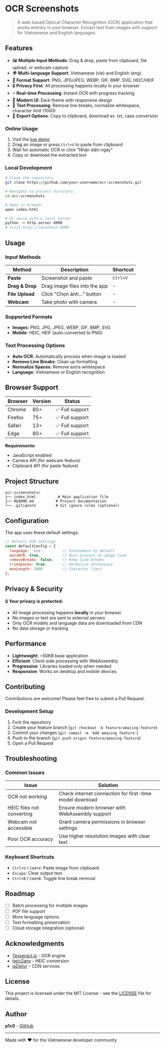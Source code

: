 # OCR Screenshots

> A web-based Optical Character Recognition (OCR) application that works entirely in your browser. Extract text from images with support for Vietnamese and English languages.


## Features

- 🖼️ **Multiple Input Methods**: Drag & drop, paste from clipboard, file upload, or webcam capture
- 🌍 **Multi-language Support**: Vietnamese (vie) and English (eng)
- 📱 **Format Support**: PNG, JPG/JPEG, WEBP, GIF, BMP, SVG, HEIC/HEIF
- 🔒 **Privacy First**: All processing happens locally in your browser
- ⚡ **Real-time Processing**: Instant OCR with progress tracking
- 🎨 **Modern UI**: Dark theme with responsive design
- 📝 **Text Processing**: Remove line breaks, normalize whitespace, character limit (1000)
- 💾 **Export Options**: Copy to clipboard, download as .txt, case conversion


### Online Usage

1. Visit the [live demo](https://your-username.github.io/ocr-screenshots)
2. Drag an image or press `Ctrl+V` to paste from clipboard
3. Wait for automatic OCR or click "Nhận diện ngay"
4. Copy or download the extracted text

### Local Development

```bash
# Clone the repository
git clone https://github.com/your-username/ocr-screenshots.git

# Navigate to project directory
cd ocr-screenshots

# Open in browser
open index.html

# Or serve with a local server
python -m http.server 8000
# Visit http://localhost:8000
```

## Usage

### Input Methods

| Method | Description | Shortcut |
|--------|-------------|----------|
| **Paste** | Screenshot and paste | `Ctrl+V` |
| **Drag & Drop** | Drag image files into the app | - |
| **File Upload** | Click "Chọn ảnh..." button | - |
| **Webcam** | Take photo with camera | - |

### Supported Formats

- **Images**: PNG, JPG, JPEG, WEBP, GIF, BMP, SVG
- **Mobile**: HEIC, HEIF (auto-converted to PNG)

### Text Processing Options

- **Auto OCR**: Automatically process when image is loaded
- **Remove Line Breaks**: Clean up formatting
- **Normalize Spaces**: Remove extra whitespace
- **Language**: Vietnamese or English recognition


## Browser Support

| Browser | Version | Status |
|---------|---------|--------|
| Chrome | 80+ | ✅ Full support |
| Firefox | 75+ | ✅ Full support |
| Safari | 13+ | ✅ Full support |
| Edge | 80+ | ✅ Full support |

**Requirements:**
- JavaScript enabled
- Camera API (for webcam feature)
- Clipboard API (for paste feature)

## Project Structure

```
ocr-screenshots/
├── index.html          # Main application file
├── README.md          # Project documentation
└── .gitignore         # Git ignore rules (optional)
```

## Configuration

The app uses these default settings:

```javascript
// Default OCR settings
const defaultConfig = {
  language: 'vie',        // Vietnamese by default
  autoOCR: true,          // Auto-process on image load
  removeBreaks: false,    // Keep line breaks
  trimSpaces: true,       // Normalize whitespace
  maxLength: 1000         // Character limit
};
```

## Privacy & Security

🔒 **Your privacy is protected:**

- All image processing happens **locally** in your browser
- No images or text are sent to external servers
- Only OCR models and language data are downloaded from CDN
- No data storage or tracking

## Performance

- **Lightweight**: ~50KB base application
- **Efficient**: Client-side processing with WebAssembly
- **Progressive**: Libraries loaded only when needed
- **Responsive**: Works on desktop and mobile devices

## Contributing

Contributions are welcome! Please feel free to submit a Pull Request.

### Development Setup

1. Fork the repository
2. Create your feature branch (`git checkout -b feature/amazing-feature`)
3. Commit your changes (`git commit -m 'Add amazing feature'`)
4. Push to the branch (`git push origin feature/amazing-feature`)
5. Open a Pull Request

## Troubleshooting

### Common Issues

| Issue | Solution |
|-------|----------|
| OCR not working | Check internet connection for first-time model download |
| HEIC files not converting | Ensure modern browser with WebAssembly support |
| Webcam not accessible | Grant camera permissions in browser settings |
| Poor OCR accuracy | Use higher resolution images with clear text |

### Keyboard Shortcuts

- `Ctrl+V` / `Cmd+V`: Paste image from clipboard
- `Escape`: Clear output text
- `Ctrl+B` / `Cmd+B`: Toggle line break removal

## Roadmap

- [ ] Batch processing for multiple images
- [ ] PDF file support
- [ ] More language options
- [ ] Text formatting preservation
- [ ] Cloud storage integration (optional)

## Acknowledgments

- [Tesseract.js](https://github.com/naptha/tesseract.js) - OCR engine
- [heic2any](https://github.com/alexcorvi/heic2any) - HEIC conversion
- [jsDelivr](https://www.jsdelivr.com/) - CDN services

## License

This project is licensed under the MIT License - see the [LICENSE](LICENSE) file for details.

## Author

**p1c0** - [GitHub](https://github.com/p1c0-412)

---



Made with ❤️ for the Vietnamese developer community

</div>
